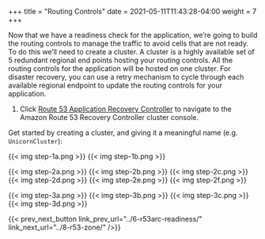 +++
title = "Routing Controls"
date =  2021-05-11T11:43:28-04:00
weight = 7
+++

Now that we have a readiness check for the application, we’re going to build the routing controls to manage the traffic to avoid cells that are not ready. To do this we’ll need to create a cluster. A cluster is a highly available set of 5 redundant regional end points hosting your routing controls. All the routing controls for the application will be hosted on one cluster. For disaster recovery, you can use a retry mechanism to cycle through each available regional endpoint to update the routing controls for your application.

1. Click [Route 53 Application Recovery Controller](https://us-west-2.console.aws.amazon.com/route53recovery/home#/recovery-control/clusters) to navigate to the Amazon Route 53 Recovery Controller cluster console.

Get started by creating a cluster, and giving it a meaningful name (e.g. `UnicornCluster`):

{{< img step-1a.png >}}
{{< img step-1b.png >}}


{{< img step-2a.png >}}
{{< img step-2b.png >}}
{{< img step-2c.png >}}
{{< img step-2d.png >}}
{{< img step-2e.png >}}
{{< img step-2f.png >}}


{{< img step-3a.png >}}
{{< img step-3b.png >}}
{{< img step-3c.png >}}
{{< img step-3d.png >}}



{{< prev_next_button link_prev_url="../6-r53arc-readiness/" link_next_url="../8-r53-zone/" />}}

